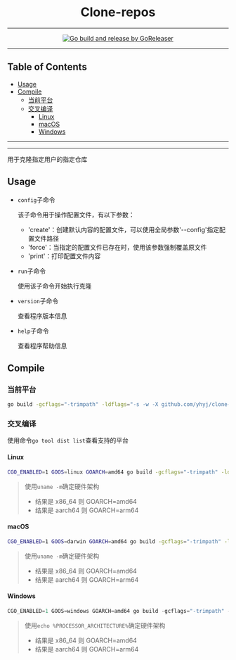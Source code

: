 <h1 align="center">Clone-repos</h1>

<!-- File: README.md -->
<!-- Author: YJ -->
<!-- Email: yj1516268@outlook.com -->
<!-- Created Time: 2023-04-18 13:19:11 -->

---

<p align="center">
  <a href="https://github.com/YHYJ/clone-repos/actions/workflows/release.yml"><img src="https://github.com/YHYJ/clone-repos/actions/workflows/release.yml/badge.svg" alt="Go build and release by GoReleaser"></a>
</p>

---

## Table of Contents

<!-- vim-markdown-toc GFM -->

* [Usage](#usage)
* [Compile](#compile)
  * [当前平台](#当前平台)
  * [交叉编译](#交叉编译)
    * [Linux](#linux)
    * [macOS](#macos)
    * [Windows](#windows)

<!-- vim-markdown-toc -->

---

<!-------------------------------------------------------------->
<!--       _                                                  -->
<!--   ___| | ___  _ __   ___       _ __ ___ _ __   ___  ___  -->
<!--  / __| |/ _ \| '_ \ / _ \_____| '__/ _ \ '_ \ / _ \/ __| -->
<!-- | (__| | (_) | | | |  __/_____| | |  __/ |_) | (_) \__ \ -->
<!--  \___|_|\___/|_| |_|\___|     |_|  \___| .__/ \___/|___/ -->
<!--                                        |_|               -->
<!-------------------------------------------------------------->

---

用于克隆指定用户的指定仓库

## Usage

- `config`子命令

  该子命令用于操作配置文件，有以下参数：

  - 'create'：创建默认内容的配置文件，可以使用全局参数'--config'指定配置文件路径
  - 'force'：当指定的配置文件已存在时，使用该参数强制覆盖原文件
  - 'print'：打印配置文件内容

- `run`子命令

  使用该子命令开始执行克隆

- `version`子命令

  查看程序版本信息

- `help`子命令

  查看程序帮助信息

## Compile

### 当前平台

```bash
go build -gcflags="-trimpath" -ldflags="-s -w -X github.com/yhyj/clone-repos/general.GitCommitHash=`git rev-parse HEAD` -X github.com/yhyj/clone-repos/general.BuildTime=`date +%s` -X github.com/yhyj/clone-repos/general.BuildBy=$USER" -o build/clone-repos main.go
```

### 交叉编译

使用命令`go tool dist list`查看支持的平台

#### Linux

```bash
CGO_ENABLED=1 GOOS=linux GOARCH=amd64 go build -gcflags="-trimpath" -ldflags="-s -w -X github.com/yhyj/clone-repos/general.GitCommitHash=`git rev-parse HEAD` -X github.com/yhyj/clone-repos/general.BuildTime=`date +%s` -X github.com/yhyj/clone-repos/general.BuildBy=$USER" -o build/clone-repos main.go
```

> 使用`uname -m`确定硬件架构
>
> - 结果是 x86_64 则 GOARCH=amd64
> - 结果是 aarch64 则 GOARCH=arm64

#### macOS

```bash
CGO_ENABLED=1 GOOS=darwin GOARCH=amd64 go build -gcflags="-trimpath" -ldflags="-s -w -X github.com/yhyj/clone-repos/general.GitCommitHash=`git rev-parse HEAD` -X github.com/yhyj/clone-repos/general.BuildTime=`date +%s` -X github.com/yhyj/clone-repos/general.BuildBy=$USER" -o build/clone-repos main.go
```

> 使用`uname -m`确定硬件架构
>
> - 结果是 x86_64 则 GOARCH=amd64
> - 结果是 aarch64 则 GOARCH=arm64

#### Windows

```powershell
CGO_ENABLED=1 GOOS=windows GOARCH=amd64 go build -gcflags="-trimpath" -ldflags="-s -w -H windowsgui -X github.com/yhyj/clone-repos/general.GitCommitHash=`git rev-parse HEAD` -X github.com/yhyj/clone-repos/general.BuildTime=`date +%s` -X github.com/yhyj/clone-repos/general.BuildBy=$USER" -o build/clone-repos.exe main.go
```

> 使用`echo %PROCESSOR_ARCHITECTURE%`确定硬件架构
>
> - 结果是 x86_64 则 GOARCH=amd64
> - 结果是 aarch64 则 GOARCH=arm64

